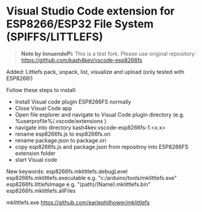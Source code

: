 # Visual Studio Code extension for ESP8266/ESP32 File System (SPIFFS/LITTLEFS)

> **Note by InnuendoPi:** This is a test fork. Please use original repository: <https://github.com/kash4kev/vscode-esp8266fs>

Added: Littlefs pack, unpack, list, visualize and upload (only tested with ESP8266!)

Follow these steps to install:

- Install Visual code plugin ESP8266FS normally
- Close Visual Code app
- Open file explorer and navigate to Visual Code plugin directory (e.g. %userprofile%/.vscode/extensions )
- navigate into directory kash4kev.vscode-esp8266fs-1.<x.x>
- rename esp8266fs.js to esp8266fs.ori
- rename package.json to package.ori
- copy esp8266fs.js and package.json from repositroy into ESP8266FS extension folder
- start Visual code

New keywords:
esp8266fs.mklittlefs.debugLevel
esp8266fs.mklittlefs.executable e.g. "c:/arduino/tools/mklittlefs.exe"
esp8266fs.littlefsImage e.g. "(path)/(Name).mklittlefs.bin"
esp8266fs.mklittlefs.allFiles

mklittlefs.exe <https://github.com/earlephilhower/mklittlefs>
